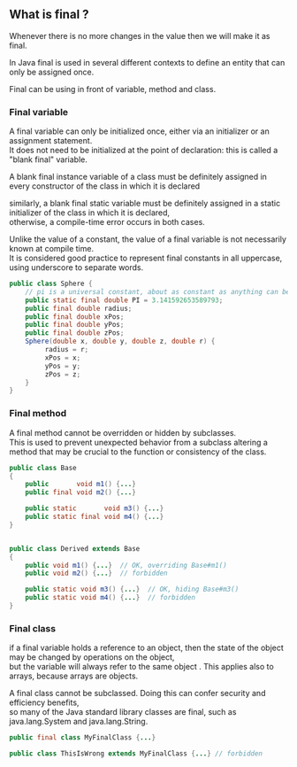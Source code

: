 ## What is final ?
Whenever there is no more changes in the value then we will make it as final.

In Java final is used in several different contexts to define an entity that can only be assigned once.

Final can be using in front of variable, method and class.

### Final variable
A final variable can only be initialized once, either via an initializer or an assignment statement.   
It does not need to be initialized at the point of declaration: this is called a "blank final" variable. 

A blank final instance variable of a class must be definitely assigned in every constructor of the class in which it is declared

similarly, a blank final static variable must be definitely assigned in a static initializer of the class in which it is declared,  
otherwise, a compile-time error occurs in both cases.

Unlike the value of a constant, the value of a final variable is not necessarily known at compile time.  
It is considered good practice to represent final constants in all uppercase, using underscore to separate words.

```java
public class Sphere {
    // pi is a universal constant, about as constant as anything can be.
    public static final double PI = 3.141592653589793;
    public final double radius;
    public final double xPos;
    public final double yPos;
    public final double zPos;
    Sphere(double x, double y, double z, double r) {
         radius = r;
         xPos = x;
         yPos = y;
         zPos = z;
    }
}
```
### Final method 
A final method cannot be overridden or hidden by subclasses.  
This is used to prevent unexpected behavior from a subclass altering a method that may be crucial to the function or consistency of the class.

```java
public class Base
{
    public       void m1() {...}
    public final void m2() {...}

    public static       void m3() {...}
    public static final void m4() {...}
}


public class Derived extends Base
{
    public void m1() {...}  // OK, overriding Base#m1()
    public void m2() {...}  // forbidden

    public static void m3() {...}  // OK, hiding Base#m3()
    public static void m4() {...}  // forbidden
}

```

### Final class 

if a final variable holds a reference to an object, then the state of the object may be changed by operations on the object,   
but the variable will always refer to the same object . This applies also to arrays, because arrays are objects.  

A final class cannot be subclassed. Doing this can confer security and efficiency benefits,   
so many of the Java standard library classes are final, such as java.lang.System and java.lang.String.  
```java
public final class MyFinalClass {...}

public class ThisIsWrong extends MyFinalClass {...} // forbidden

```

